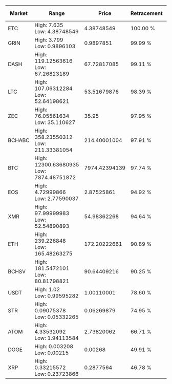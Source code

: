 | Market | Range | Price| Retracement | Doubles to 50% |
| --- | --- | --- | --- | --- |
| ETC | High: 7.635<br />Low: 4.38748549 | 4.38748549 | 100.00 % | 1.37 |
| GRIN | High: 3.799<br />Low: 0.9896103 | 0.9897851 | 99.99 % | 2.42 |
| DASH | High: 119.12563616<br />Low: 67.26823189 | 67.72817085 | 99.11 % | 1.38 |
| LTC | High: 107.06312284<br />Low: 52.64198621 | 53.51679876 | 98.39 % | 1.49 |
| ZEC | High: 76.05561634<br />Low: 35.110627 | 35.95 | 97.95 % | 1.55 |
| BCHABC | High: 358.23550312<br />Low: 211.33381054 | 214.40001004 | 97.91 % | 1.33 |
| BTC | High: 12300.63680935<br />Low: 7874.48751872 | 7974.42394139 | 97.74 % | 1.26 |
| EOS | High: 4.72999866<br />Low: 2.77590037 | 2.87525861 | 94.92 % | 1.31 |
| XMR | High: 97.99999983<br />Low: 52.54890893 | 54.98362268 | 94.64 % | 1.37 |
| ETH | High: 239.226848<br />Low: 165.48263275 | 172.20222661 | 90.89 % | 1.18 |
| BCHSV | High: 181.5472101<br />Low: 80.81798821 | 90.64409216 | 90.25 % | 1.45 |
| USDT | High: 1.02<br />Low: 0.99595282 | 1.00110001 | 78.60 % | 1.01 |
| STR | High: 0.09075378<br />Low: 0.05332265 | 0.06269879 | 74.95 % | 1.15 |
| ATOM | High: 4.33532092<br />Low: 1.94113584 | 2.73820062 | 66.71 % | 1.15 |
| DOGE | High: 0.003208<br />Low: 0.00215 | 0.00268 | 49.91 % | 0.00 |
| XRP | High: 0.33215572<br />Low: 0.23723866 | 0.2877564 | 46.78 % | 0.00 |
